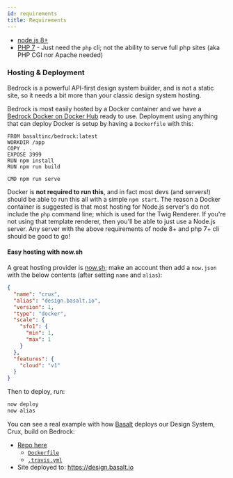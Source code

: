 ```yaml
---
id: requirements
title: Requirements
---
```


- [node.js 8+](https://nodejs.org/en)
- [PHP 7](http://php.net) - Just need the `php` cli; not the ability to serve full php sites (aka PHP CGI nor Apache needed)


### Hosting & Deployment

Bedrock is a powerful API-first design system builder, and is not a static site, so it needs a bit more than your classic design system hosting.

Bedrock is most easily hosted by a Docker container and we have a [Bedrock Docker on Docker Hub](https://hub.docker.com/r/basaltinc/bedrock) ready to use. Deployment using anything that can deploy Docker is setup by having a `Dockerfile` with this:

```
FROM basaltinc/bedrock:latest
WORKDIR /app
COPY . .
EXPOSE 3999
RUN npm install
RUN npm run build

CMD npm run serve
```

Docker is **not required to run this**, and in fact most devs (and servers!) should be able to run this all with a simple `npm start`. The reason a Docker container is suggested is that most hosting for Node.js server's do not include the `php` command line; which is used for the Twig Renderer. If you're not using that template renderer, then you'll be able to just use a Node.js server. Any server with the above requirements of node 8+ and php 7+ cli should be good to go!

#### Easy hosting with now.sh

A great hosting provider is [now.sh](https://zeit.co/now); make an account then add a `now.json` with the below contents (after setting `name` and `alias`):

```json
{
  "name": "crux",
  "alias": "design.basalt.io",
  "version": 1,
  "type": "docker",
  "scale": {
    "sfo1": {
      "min": 1,
      "max": 1
    }
  },
  "features": {
    "cloud": "v1"
  }
}
```

Then to deploy, run:

```bash
now deploy
now alias
```

You can see a real example with how [Basalt](https://basalt.io) deploys our Design System, Crux, build on Bedrock:

- [Repo here](https://github.com/basaltinc/crux/)
  - [`Dockerfile`](https://github.com/basaltinc/crux/blob/master/Dockerfile)
  - [`.travis.yml`](https://github.com/basaltinc/crux/blob/master/.travis.yml)
- Site deployed to: <https://design.basalt.io>
